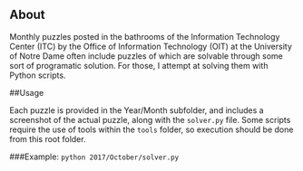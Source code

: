About
---
Monthly puzzles posted in the bathrooms of the Information Technology Center (ITC) by the Office of Information Technology (OIT) at the University of Notre Dame
often include puzzles of which are solvable through some sort of programatic solution.  For those, I attempt at solving them with Python scripts.

##Usage

Each puzzle is provided in the Year/Month subfolder, and includes a screenshot of the actual puzzle, along with the `solver.py` file.  Some scripts require the use
of tools within the `tools` folder, so execution should be done from this root folder.

###Example: `python 2017/October/solver.py`
